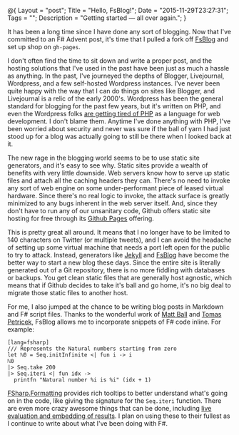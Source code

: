 @{
    Layout = "post";
    Title = "Hello, FsBlog!";
    Date = "2015-11-29T23:27:31";
    Tags = "";
    Description = "Getting started — all over again.";
}

It has been a long time since I have done any sort of blogging. Now that I've committed to an F# Advent post, it's time that I pulled a fork off [FsBlog][FsBlog] and set up shop on `gh‑pages`.

  [FsBlog]:https://github.com/fsprojects/FsBlog

<!--more-->

I don't often find the time to sit down and write a proper post, and the hosting solutions that I've used in the past have been just as much a hassle as anything. In the past, I've journeyed the depths of Blogger, Livejournal, Wordpress, and a few self-hosted Wordpress instances. I've never been quite happy with the way that I can do things on sites like Blogger, and Livejournal is a relic of the early 2000's. Wordpress has been the general standard for blogging for the past few years, but it's written on PHP, and even the Wordpress folks [are getting tired of PHP][WPNew] as a language for web development. I don't blame them. Anytime I've done anything with PHP, I've been worried about security and never was sure if the ball of yarn I had just stood up for a blog was actually going to still be there when I looked back at it.

The new rage in the blogging world seems to be to use static site generators, and it's easy to see why. Static sites provide a wealth of benefits with very little downside. Web servers know how to serve up static files and attach all the caching headers they can. There's no need to invoke any sort of web engine on some under-performant piece of leased virtual hardware. Since there's no real logic to invoke, the attack surface is greatly minimized to any bugs inherent in the web server itself. And, since they don't have to run any of our unsanitary code, Github offers static site hosting for free through its [Github Pages][GHPages] offering.

This is pretty great all around. It means that I no longer have to be limited to 140 characters on Twitter (or multiple tweets), and I can avoid the headache of setting up some virtual machine that needs a port left open for the public to try to attack. Instead, generators like [Jekyll][Jekyll] and [FsBlog][FsBlog] have become the better way to start a new blog these days. Since the entire site is literally generated out of a Git repository, there is no more fiddling with databases or backups. You get clean static files that are generally host agnostic, which means that if Github decides to take it's ball and go home, it's no big deal to migrate those static files to another host.

For me, I also jumped at the chance to be writing blog posts in Markdown and F# script files. Thanks to the wonderful work of [Matt Ball][TwitMBal] and [Tomas Petricek][TwitTPet], FsBlog allows me to incorporate snippets of F# code inline. For example:

    [lang=fsharp]
    /// Represents the Natural numbers starting from zero
    let ℕ0 = Seq.initInfinite <| fun i -> i
    ℕ0
    |> Seq.take 200
    |> Seq.iteri <| fun idx ->
      printfn "Natural number %i is %i" (idx + 1)

[FSharp.Formatting][FsForm] provides rich tooltips to better understand what's going on in the code, like giving the signature for the `Seq.iteri` function. There are even more crazy awesome things that can be done, including [live evaluation and embedding of results][FsFormEval]. I plan on using these to their fullest as I continue to write about what I've been doing with F#.

  [FsForm]:https://tpetricek.github.io/FSharp.Formatting
  [FsFormEval]:https://tpetricek.github.io/FSharp.Formatting/evaluation.html
  [GHPages]:https://pages.github.com/
  [Jekyll]:https://jekyllrb.com/
  [TwitMBal]:https://twitter.com/MattDrivenDev
  [TwitTPet]:https://twitter.com/tomaspetricek
  [WPNew]:https://developer.wordpress.com/2015/11/23/the-story-behind-the-new-wordpress-com/